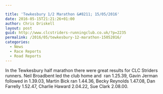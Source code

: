 ```yaml
---

title: 'Tewkesbury 1/2 Marathon &#8211; 15/05/2016'
date: 2016-05-15T21:21:26+01:00
author: Chris Driskell
layout: post
guid: http://www.clcstriders-runningclub.co.uk/?p=2235
permalink: /2016/05/tewkesbury-12-marathon-15052016/
categories:
  - News
  - Race Reports
  - Road Reports
---
```

In the Tewkesbury half marathon there were great results for CLC Striders runners. Neil Broadbent led the club home and  ran 1.25.39, Gavin Jerman followed in 1.39.03, Martin Bick ran 1.44.36, Becky Reynolds 1.47.08, Dan Farrelly 1.52.47, Charlie Haward 2.04.22, Sue Clark 2.08.00.